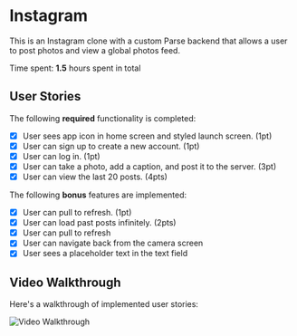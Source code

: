 # Instagram

This is an Instagram clone with a custom Parse backend that allows a user to post photos and view a global photos feed.

Time spent: **1.5** hours spent in total

## User Stories

The following **required** functionality is completed:

- [x] User sees app icon in home screen and styled launch screen. (1pt)
- [x] User can sign up to create a new account. (1pt)
- [x] User can log in. (1pt)
- [x] User can take a photo, add a caption, and post it to the server. (3pt)
- [x] User can view the last 20 posts. (4pts)

The following **bonus** features are implemented:

- [x] User can pull to refresh. (1pt)
- [x] User can load past posts infinitely. (2pts)
- [x] User can pull to refresh
- [x] User can navigate back from the camera screen
- [x] User sees a placeholder text in the text field 

## Video Walkthrough

Here's a walkthrough of implemented user stories:

<img src='http://g.recordit.co/tnO2XviHXh.gif' title='Video Walkthrough' width='' alt='Video Walkthrough' />
